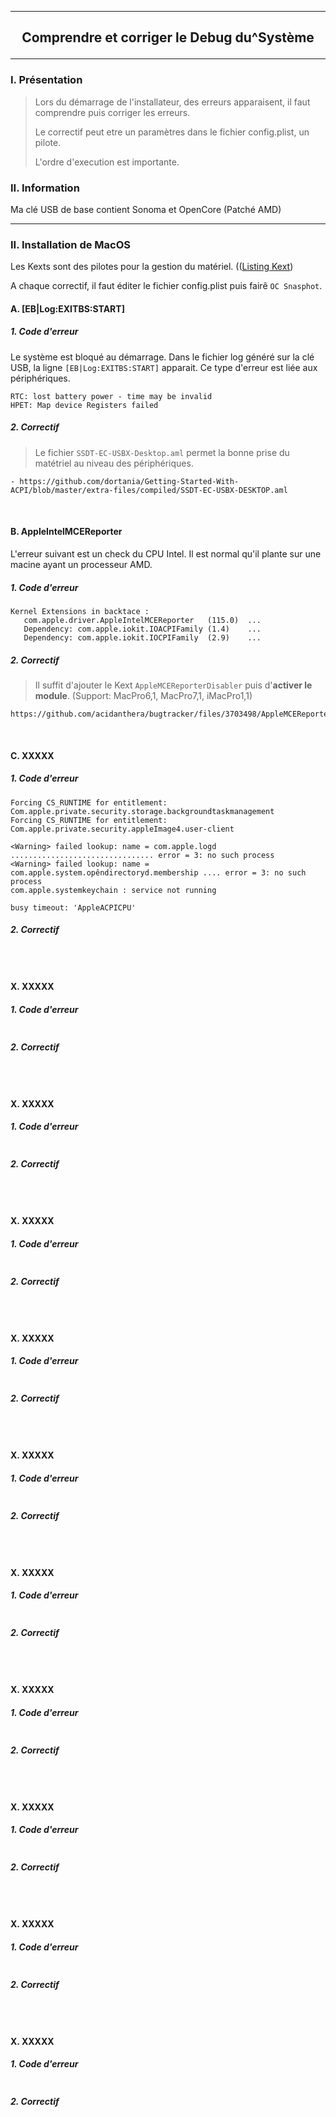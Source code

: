 -------------------------------------------------------------------------------------------------------------------------
## <p align='center'> Comprendre et corriger le Debug du^Système </p>

-------------------------------------------------------------------------------------------------------------------------
### I. Présentation
> Lors du démarrage de l'installateur, des erreurs apparaisent, il faut comprendre puis corriger les erreurs.
>
> Le correctif peut etre un paramètres dans le fichier config.plist, un pilote.
>
> L'ordre d'execution est importante.

### II. Information
Ma clé USB de base contient Sonoma et OpenCore (Patché AMD)


-------------------------------------------------------------------------------------------------------------------------
### II. Installation de MacOS
Les Kexts sont des pilotes pour la gestion du matériel. (([Listing Kext](https://dortania.github.io/OpenCore-Install-Guide/ktext.html#extras))

A chaque correctif, il faut éditer le fichier config.plist puis fairê `OC Snasphot`.

#### A. [EB|Log:EXITBS:START]
##### 1. Code d'erreur
Le système est bloqué au démarrage. Dans le fichier log généré sur la clé USB, la ligne `[EB|Log:EXITBS:START]` apparait. Ce type d'erreur est liée aux périphériques.
```
RTC: lost battery power - time may be invalid
HPET: Map device Registers failed
```
##### 2. Correctif
> Le fichier `SSDT-EC-USBX-Desktop.aml` permet la bonne prise du matétriel au niveau des périphériques.
```
- https://github.com/dortania/Getting-Started-With-ACPI/blob/master/extra-files/compiled/SSDT-EC-USBX-DESKTOP.aml
```

<br />

#### B. AppleIntelMCEReporter
L'erreur suivant est un check du CPU Intel. Il est normal qu'il plante sur une macine ayant un processeur AMD. 
##### 1. Code d'erreur
```
Kernel Extensions in backtace :
   com.apple.driver.AppleIntelMCEReporter   (115.0)  ...
   Dependency: com.apple.iokit.IOACPIFamily (1.4)    ...
   Dependency: com.apple.iokit.IOCPIFamily  (2.9)    ...
```

##### 2. Correctif
> Il suffit d'ajouter le Kext `AppleMCEReporterDisabler` puis d'**activer le module**. (Support: MacPro6,1, MacPro7,1, iMacPro1,1)

```
https://github.com/acidanthera/bugtracker/files/3703498/AppleMCEReporterDisabler.kext.zip
```


<br />

#### C. XXXXX
##### 1. Code d'erreur
```
Forcing CS_RUNTIME for entitlement: Com.apple.private.security.storage.backgroundtaskmanagement
Forcing CS_RUNTIME for entitlement: Com.apple.private.security.appleImage4.user-client

<Warning> failed lookup: name = com.apple.logd ................................ error = 3: no such process
<Warning> failed lookup: name = com.apple.system.opêndirectoryd.membership .... error = 3: no such process
com.apple.systemkeychain : service not running

busy timeout: 'AppleACPICPU'
```
##### 2. Correctif
```
```

<br />

#### X. XXXXX
##### 1. Code d'erreur
```
```
##### 2. Correctif
```
```

<br />

#### X. XXXXX
##### 1. Code d'erreur
```
```
##### 2. Correctif
```
```

<br />

#### X. XXXXX
##### 1. Code d'erreur
```
```
##### 2. Correctif
```
```

<br />

#### X. XXXXX
##### 1. Code d'erreur
```
```
##### 2. Correctif
```
```

<br />

#### X. XXXXX
##### 1. Code d'erreur
```
```
##### 2. Correctif
```
```

<br />

#### X. XXXXX
##### 1. Code d'erreur
```
```
##### 2. Correctif
```
```

<br />

#### X. XXXXX
##### 1. Code d'erreur
```
```
##### 2. Correctif
```
```

<br />

#### X. XXXXX
##### 1. Code d'erreur
```
```
##### 2. Correctif
```
```

<br />

#### X. XXXXX
##### 1. Code d'erreur
```
```
##### 2. Correctif
```
```

<br />

#### X. XXXXX
##### 1. Code d'erreur
```
```
##### 2. Correctif
```
```

<br />

